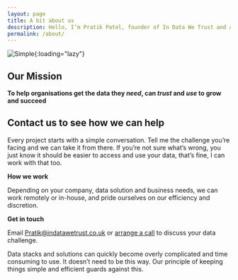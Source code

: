 ```yaml
---
layout: page
title: A bit about us
description: Hello, I’m Pratik Patel, founder of In Data We Trust and a true, unembarrassed data geek. I love solving problems and making the complex simple, building and improving data platforms to deliver faster, more usable analytics, helping companies to access and use the data they already have. <br /> <br /> With more than 10 years of experience working across the data space in roles that included Business Analyst, Data Engineer, Data Analyst, Product Owner and Strategic Adviser, I’ve accumulated a wealth of experience, and with my team, have numerous ways we can help you.
permalink: /about/
---
```


![Simple]({{site.baseurl}}/images/115.JPG){:loading="lazy"}

## Our Mission

**To help organisations get the data they *need*, can *trust* and *use* to grow and succeed**

## Contact us to see how we can help

Every project starts with a simple conversation. Tell me the challenge you’re facing and we can take it from there. If you’re not sure what’s wrong, you just know it should be easier to access and use your data, that’s fine, I can work with that too.   

**How we work**

Depending on your company, data solution and business needs, we can work remotely or in-house, and pride ourselves on our efficiency and discretion.

**Get in touch**

Email <a href = "mailto: Pratik@indatawetrust.co.uk">Pratik@indatawetrust.co.uk </a> or <!-- Calendly link widget begin --> <link href="https://assets.calendly.com/assets/external/widget.css" rel="stylesheet"> <script src="https://assets.calendly.com/assets/external/widget.js" type="text/javascript" async></script> <a href="" onclick="Calendly.initPopupWidget({url: 'https://calendly.com/pratik-idwt/30min'});return false;">arrange a call</a> <!-- Calendly link widget end --> to discuss your data challenge.

<!-- Calendly badge widget begin -->
<link href="https://assets.calendly.com/assets/external/widget.css" rel="stylesheet">
<script src="https://assets.calendly.com/assets/external/widget.js" type="text/javascript" async></script>
<script type="text/javascript">window.onload = function() { Calendly.initBadgeWidget({ url: 'https://calendly.com/pratik-idwt/30min', text: 'Arrange a call', color: '#0069ff', textColor: '#ffffff', branding: true }); }</script>
<!-- Calendly badge widget end -->

Data stacks and solutions can quickly become overly complicated and time consuming to use. It doesn’t need to be this way. Our principle of keeping things simple and efficient guards against this. 